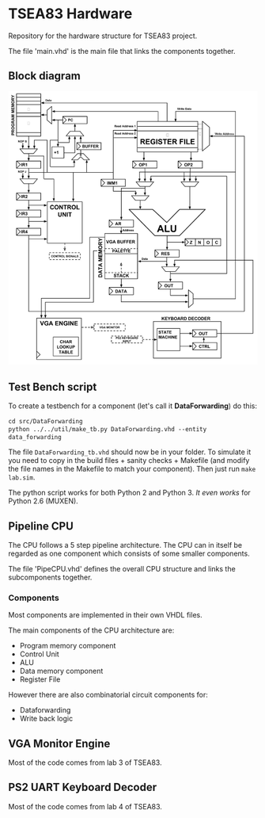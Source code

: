 # TSEA83 Hardware
Repository for the hardware structure for TSEA83 project.

The file 'main.vhd' is the main file that links the components together. 


## Block diagram
![Block diagram](blockdiagram.jpg "Block Diagram") 


## Test Bench script 
To create a testbench for a component (let's call it **DataForwarding**) do this:

```
cd src/DataForwarding 
python ../../util/make_tb.py DataForwarding.vhd --entity data_forwarding
```

The file `DataForwarding_tb.vhd` should now be in your folder. 
To simulate it you need to copy in the build files + sanity checks + Makefile (and modify the file names in the Makefile to match your component).
Then just run `make lab.sim`.

The python script works for both Python 2 and Python 3. *It even works* for Python 2.6 (MUXEN).

## Pipeline CPU
The CPU follows a 5 step pipeline architecture. The CPU can in itself be regarded as one component which consists of some smaller components.

The file 'PipeCPU.vhd' defines the overall CPU structure and links the subcomponents together.

### Components 
Most components are implemented in their own VHDL files.

The main components of the CPU architecture are:
* Program memory component
* Control Unit
* ALU
* Data memory component
* Register File

However there are also combinatorial circuit components for:
* Dataforwarding
* Write back logic

## VGA Monitor Engine
Most of the code comes from lab 3 of TSEA83.

## PS2 UART Keyboard Decoder
Most of the code comes from lab 4 of TSEA83.




 

